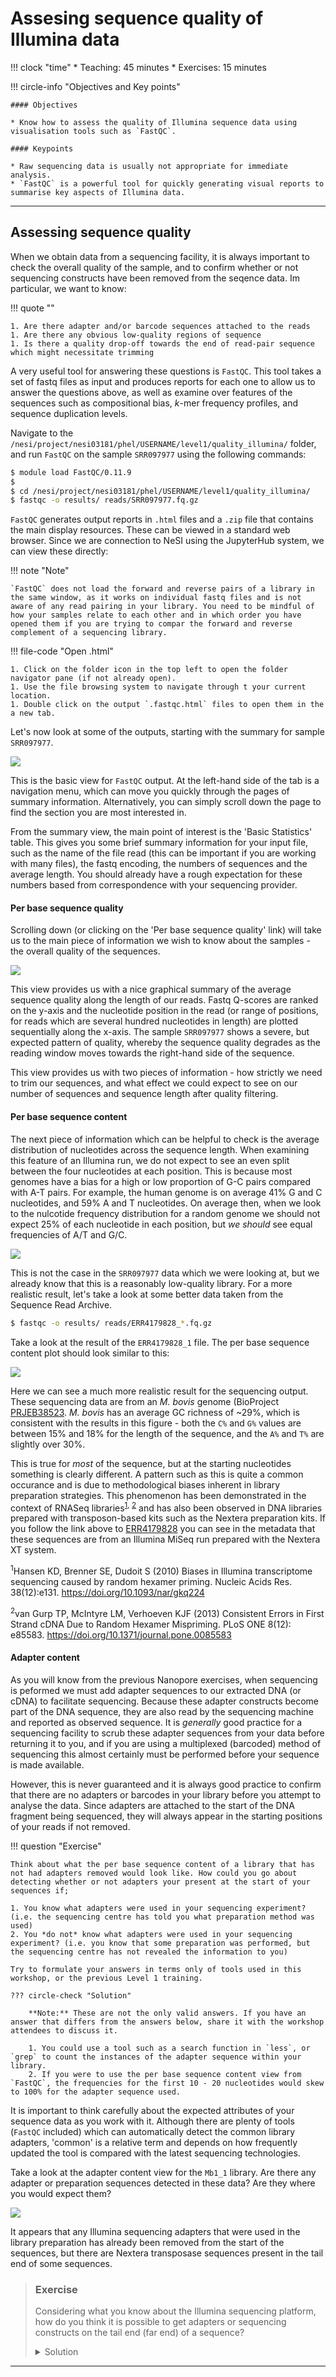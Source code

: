 # Assesing sequence quality of Illumina data

!!! clock "time"
    * Teaching: 45 minutes
    * Exercises: 15 minutes

!!! circle-info "Objectives and Key points"

    #### Objectives
    
    * Know how to assess the quality of Illumina sequence data using visualisation tools such as `FastQC`.
    
    #### Keypoints
    
    * Raw sequencing data is usually not appropriate for immediate analysis.
    * `FastQC` is a powerful tool for quickly generating visual reports to summarise key aspects of Illumina data.

---

## Assessing sequence quality

When we obtain data from a sequencing facility, it is always important to check the overall quality of the sample, and to confirm whether or not sequencing constructs have been removed from the seqence data. Im particular, we want to know:

!!! quote ""

    1. Are there adapter and/or barcode sequences attached to the reads
    1. Are there any obvious low-quality regions of sequence
    1. Is there a quality drop-off towards the end of read-pair sequence which might necessitate trimming

A very useful tool for answering these questions is `FastQC`. This tool takes a set of fastq files as input and produces reports for each one to allow us to answer the questions above, as well as examine over features of the sequences such as compositional bias, *k*-mer frequency profiles, and sequence duplication levels.

Navigate to the `/nesi/project/nesi03181/phel/USERNAME/level1/quality_illumina/` folder, and run `FastQC` on the sample `SRR097977` using the following commands:

```bash
$ module load FastQC/0.11.9
$
$ cd /nesi/project/nesi03181/phel/USERNAME/level1/quality_illumina/
$ fastqc -o results/ reads/SRR097977.fq.gz
```

`FastQC` generates output reports in `.html` files and a `.zip` file that contains the main display resources. These can be viewed in a standard web browser. Since we are connection to NeSI using the JupyterHub system, we can view these directly:

!!! note "Note"

    `FastQC` does not load the forward and reverse pairs of a library in the same window, as it works on individual fastq files and is not aware of any read pairing in your library. You need to be mindful of how your samples relate to each other and in which order you have opened them if you are trying to compar the forward and reverse complement of a sequencing library.

!!! file-code "Open .html"

    1. Click on the folder icon in the top left to open the folder navigator pane (if not already open).
    1. Use the file browsing system to navigate through t your current location.
    1. Double click on the output `.fastqc.html` files to open them in the a new tab.

Let's now look at some of the outputs, starting with the summary for sample `SRR097977`.

![](../img/level1_31_overview.png)

This is the basic view for `FastQC` output. At the left-hand side of the tab is a navigation menu, which can move you quickly through the pages of summary information. Alternatively, you can simply scroll down the page to find the section you are most interested in.

From the summary view, the main point of interest is the 'Basic Statistics' table. This gives you some brief summary information for your input file, such as the name of the file read (this can be important if you are working with many files), the fastq encoding, the numbers of sequences and the average length. You should already have a rough expectation for these numbers based from correspondence with your sequencing provider.

#### Per base sequence quality

Scrolling down (or clicking on the 'Per base sequence quality' link) will take us to the main piece of information we wish to know about the samples - the overall quality of the sequences.

![](../img/level1_31_quality.png)

This view provides us with a nice graphical summary of the average sequence quality along the length of our reads. Fastq Q-scores are ranked on the y-axis and the nucleotide position in the read (or range of positions, for reads which are several hundred nucleotides in length) are plotted sequentially along the x-axis. The sample `SRR097977` shows a severe, but expected pattern of quality, whereby the sequence quality degrades as the reading window moves towards the right-hand side of the sequence.

This view provides us with two pieces of information - how strictly we need to trim our sequences, and what effect we could expect to see on our number of sequences and sequence length after quality filtering.

#### Per base sequence content

The next piece of information which can be helpful to check is the average distribution of nucleotides across the sequence length. When examining this feature of an Illumina run, we do not expect to see an even split between the four nucleotides at each position. This is because most genomes have a bias for a high or low proportion of G-C pairs compared with A-T pairs. For example, the human genome is on average 41% G and C nucleotides, and 59% A and T nucleotides. On average then, when we look to the nulcotide frequency distribution for a random genome we should not expect 25% of each nucleotide in each position, but *we should* see equal frequencies of A/T and G/C.

![](../img/level1_31_seqcontent_1.png)

This is not the case in the `SRR097977` data which we were looking at, but we already know that this is a reasonably low-quality library. For a more realistic result, let's take a look at some better data taken from the Sequence Read Archive.

```bash
$ fastqc -o results/ reads/ERR4179828_*.fq.gz
```

Take a look at the result of the `ERR4179828_1` file. The per base sequence content plot should look similar to this:

![](../img/level1_31_seqcontent_2.png)

Here we can see a much more realistic result for the sequencing output. These sequencing data are from an *M. bovis* genome (BioProject [PRJEB38523](https://www.ncbi.nlm.nih.gov/bioproject/PRJEB38523). *M. bovis* has an average GC richness of ~29%, which is consistent with the results in this figure - both the `C%` and `G%` values are between 15% and 18% for the length of the sequence, and the `A%` and `T%` are slightly over 30%.

This is true for *most* of the sequence, but at the starting nucleotides something is clearly different. A pattern such as this is quite a common occurance and is due to methodological biases inherent in library preparation strategies. This phenomenon has been demonstrated in the context of RNASeq libraries<sup>[1](#hansen), [2](#vangurp)</sup> and has also been observed in DNA libraries prepared with transposon-based kits such as the Nextera preparation kits. If you follow the link above to [ERR4179828](https://www.ncbi.nlm.nih.gov/sra/ERR4179828) you can see in the metadata that these sequences are from an Illumina MiSeq run prepared with the Nextera XT system.

<a name="hansen"><sup>1</sup></a>Hansen KD, Brenner SE, Dudoit S (2010) Biases in Illumina transcriptome sequencing caused by random hexamer priming. Nucleic Acids Res. 38(12):e131. https://doi.org/10.1093/nar/gkq224

<a name="vangurp"><sup>2</sup></a>van Gurp TP, McIntyre LM, Verhoeven KJF (2013) Consistent Errors in First Strand cDNA Due to Random Hexamer Mispriming. PLoS ONE 8(12): e85583. https://doi.org/10.1371/journal.pone.0085583

#### Adapter content

As you will know from the previous Nanopore exercises, when sequencing is peformed we must add adapter sequences to our extracted DNA (or cDNA) to facilitate sequencing. Because these adapter constructs become part of the DNA sequence, they are also read by the sequencing machine and reported as observed sequence. It is *generally* good practice for a sequencing facility to scrub these adapter sequences from your data before returning it to you, and if you are using a multiplexed (barcoded) method of sequencing this almost certainly must be performed before your sequence is made available.

However, this is never guaranteed and it is always good practice to confirm that there are no adapters or barcodes in your library before you attempt to analyse the data. Since adapters are attached to the start of the DNA fragment being sequenced, they will always appear in the starting positions of your reads if not removed.

 
!!! question "Exercise"

    Think about what the per base sequence content of a library that has not had adapters removed would look like. How could you go about detecting whether or not adapters your present at the start of your sequences if;
    
    1. You know what adapters were used in your sequencing experiment? (i.e. the sequencing centre has told you what preparation method was used)
    2. You *do not* know what adapters were used in your sequencing experiment? (i.e. you know that some preparation was performed, but the sequencing centre has not revealed the information to you)
    
    Try to formulate your answers in terms only of tools used in this workshop, or the previous Level 1 training.

    ??? circle-check "Solution"

        **Note:** These are not the only valid answers. If you have an answer that differs from the answers below, share it with the workshop attendees to discuss it.

        1. You could use a tool such as a search function in `less`, or `grep` to count the instances of the adapter sequence within your library.
        2. If you were to use the per base sequence content view from `FastQC`, the frequencies for the first 10 - 20 nucleotides would skew to 100% for the adapter sequence used.



It is important to think carefully about the expected attributes of your sequence data as you work with it. Although there are plenty of tools (`FastQC` included) which can automatically detect the common library adapters, 'common' is a relative term and depends on how frequently updated the tool is compared with the latest sequencing technologies.

Take a look at the adapter content view for the `Mb1_1` library. Are there any adapter or preparation sequences detected in these data? Are they where you would expect them?

![](../img/level1_31_adapters.png)

It appears that any Illumina sequencing adapters that were used in the library preparation has already been removed from the start of the sequences, but there are Nextera transposase sequences present in the tail end of some sequences.

> ### Exercise
>
> Considering what you know about the Illumina sequencing platform, how do you think it is possible to get adapters or sequencing constructs on the tail end (far end) of a sequence?
> 
> <details>
> <summary>Solution</summary>
>
> This is a phenomenon known as read-through. When the DNA fragment being sequenced is shorter than the read length. For example, in these data the read length is 150 bp. If a fragment of only 80 nucleotides in length is sequenced, the sequencing machine does not know that there are only 80 positions to read and it will not terminate after those 80 nucleotides are processed. Instead, the sequencer will continue to read the seuqence it can find at the 5' end of the 80 nucleotides, which will be the reverse adapter.
> 
> </details>

---
